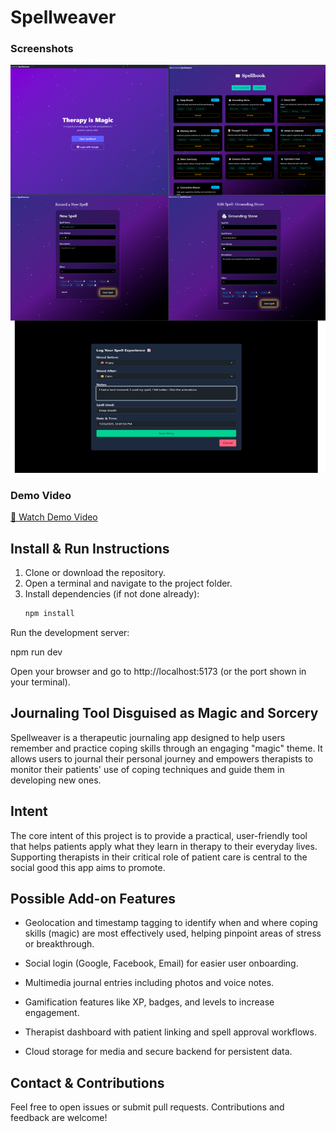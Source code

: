 # Spellweaver

### Screenshots
![Spellbook UI](src/assets/screenshots.png)


### Demo Video
[🎥 Watch Demo Video](https://www.loom.com/share/43ee586df1ef43d8ac9518b307bf1619?sid=d32a6f25-d563-4e5d-acae-c69cec4ce53a)

## Install & Run Instructions

1. Clone or download the repository.  
2. Open a terminal and navigate to the project folder.  
3. Install dependencies (if not done already):  
   ```bash
   npm install
Run the development server:

npm run dev

Open your browser and go to http://localhost:5173 (or the port shown in your terminal).

## Journaling Tool Disguised as Magic and Sorcery
Spellweaver is a therapeutic journaling app designed to help users remember and practice coping skills through an engaging "magic" theme. It allows users to journal their personal journey and empowers therapists to monitor their patients' use of coping techniques and guide them in developing new ones.

## Intent
The core intent of this project is to provide a practical, user-friendly tool that helps patients apply what they learn in therapy to their everyday lives. Supporting therapists in their critical role of patient care is central to the social good this app aims to promote.

## Possible Add-on Features
- Geolocation and timestamp tagging to identify when and where coping skills (magic) are most effectively used, helping pinpoint areas of stress or breakthrough.

- Social login (Google, Facebook, Email) for easier user onboarding.

- Multimedia journal entries including photos and voice notes.

- Gamification features like XP, badges, and levels to increase engagement.

- Therapist dashboard with patient linking and spell approval workflows.

- Cloud storage for media and secure backend for persistent data.

## Contact & Contributions
Feel free to open issues or submit pull requests. Contributions and feedback are welcome!











